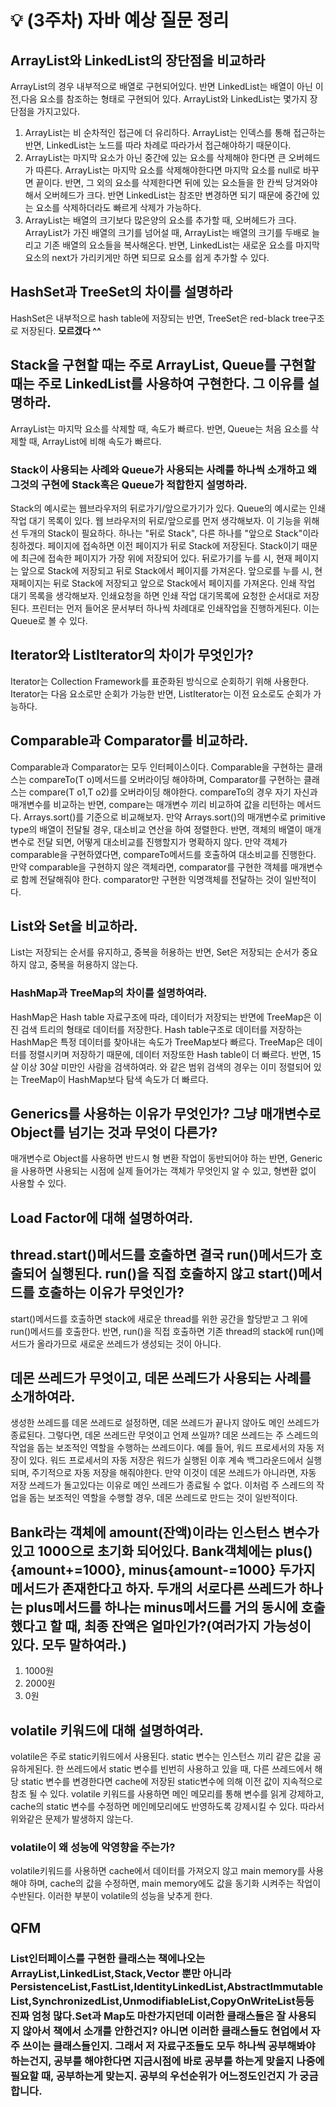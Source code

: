 # 💡 (3주차) 자바 예상 질문 정리

## ArrayList와 LinkedList의 장단점을 비교하라
ArrayList의 경우 내부적으로 배열로 구현되어있다. 반면 LinkedList는 배열이 아닌 이전,다음 요소를 참조하는 형태로 구현되어 있다.
ArrayList와 LinkedList는 몇가지 장단점을 가지고있다.
1. ArrayList는 비 순차적인 접근에 더 유리하다.
   ArrayList는 인덱스를 통해 접근하는 반면, LinkedList는 노드를 따라 차례로 따라가서 접근해야하기 때문이다.
2. ArrayList는 마지막 요소가 아닌 중간에 있는 요소를 삭제해야 한다면 큰 오버헤드가 따른다.
   ArrayList는 마지막 요소를 삭제해야한다면 마지막 요소를 null로 바꾸면 끝이다. 반면, 그 외의 요소를 삭제한다면 뒤에 있는 요소들을 한 칸씩 당겨와야 해서 오버헤드가 크다. 반면 LinkedList는 참조만 변경하면 되기 때문에 중간에 있는 요소를 삭제하더라도 빠르게 삭제가 가능하다.
3. ArrayList는 배열의 크기보다 많은양의 요소를 추가할 때, 오버헤드가 크다.
   ArrayList가 가진 배열의 크기를 넘어설 때, ArrayList는 배열의 크기를 두배로 늘리고 기존 배열의 요소들을 복사해온다. 반면, LinkedList는 새로운 요소를 마지막 요소의 next가 가리키게만 하면 되므로 요소를 쉽게 추가할 수 있다.
## HashSet과 TreeSet의 차이를 설명하라
HashSet은 내부적으로 hash table에 저장되는 반면, TreeSet은 red-black tree구조로 저장된다. **모르겠다 ^^**

## Stack을 구현할 때는 주로 ArrayList, Queue를 구현할 때는 주로 LinkedList를 사용하여 구현한다. 그 이유를 설명하라.
ArrayList는 마지막 요소를 삭제할 때, 속도가 빠르다. 반면, Queue는 처음 요소를 삭제할 때, ArrayList에 비해 속도가 빠르다.

### Stack이 사용되는 사례와 Queue가 사용되는 사례를 하나씩 소개하고 왜 그것의 구현에 Stack혹은 Queue가 적합한지 설명하라.
Stack의 예시로는 웹브라우저의 뒤로가기/앞으로가기가 있다. Queue의 예시로는 인쇄 작업 대기 목록이 있다.
웹 브라우저의 뒤로/앞으로를 먼저 생각해보자. 이 기능을 위해선 두개의 Stack이 필요하다. 하나는 "뒤로 Stack", 다른 하나를 "앞으로 Stack"이라 칭하겠다. 페이지에 접속하면 이전 페이지가 뒤로 Stack에 저장된다. Stack이기 때문에 최근에 접속한 페이지가 가장 위에 저장되어 있다. 뒤로가기를 누를 시, 현재 페이지는 앞으로 Stack에 저장되고 뒤로 Stack에서 페이지를 가져온다. 앞으로를 누를 시, 현재페이지는 뒤로 Stack에 저장되고 앞으로 Stack에서 페이지를 가져온다.
인쇄 작업 대기 목록을 생각해보자. 인쇄요청을 하면 인쇄 작업 대기목록에 요청한 순서대로 저장된다. 프린터는 먼저 들어온 문서부터 하나씩 차례대로 인쇄작업을 진행하게된다. 이는 Queue로 볼 수 있다.

## Iterator와 ListIterator의 차이가 무엇인가?
Iterator는 Collection Framework를 표준화된 방식으로 순회하기 위해 사용한다. Iterator는 다음 요소로만 순회가 가능한 반면, ListIterator는 이전 요소로도 순회가 가능하다.

## Comparable과 Comparator를 비교하라.
Comparable과 Comparator는 모두 인터페이스이다. Comparable을 구현하는 클래스는 compareTo(T o)메서드를 오버라이딩 해야하며,
Comparator를 구현하는 클래스는 compare(T o1,T o2)를 오버라이딩 해야한다.
compareTo의 경우 자기 자신과 매개변수를 비교하는 반면, compare는 매개변수 끼리 비교하여 값을 리턴하는 메서드다.
Arrays.sort()를 기준으로 비교해보자. 만약 Arrays.sort()의 매개변수로 primitive type의 배열이 전달될 경우, 대소비교 연산을 하여 정렬한다. 반면, 객체의 배열이 매개변수로 전달 되면, 어떻게 대소비교를 진행할지가 명확하지 않다. 만약 객체가 comparable을 구현하였다면, compareTo메서드를 호출하여 대소비교를 진행한다. 만약 comparable을 구현하지 않은 객체라면, comparator를 구현한 객체를 매개변수로 함께 전달해줘야 한다. comparator만 구현한 익명객체를 전달하는 것이 일반적이다.

## List와 Set을 비교하라.
List는 저장되는 순서를 유지하고, 중복을 허용하는 반면,
Set은 저장되는 순서가 중요하지 않고, 중복을 허용하지 않는다.

### HashMap과 TreeMap의 차이를 설명하여라.
HashMap은 Hash table 자료구조에 따라, 데이터가 저장되는 반면에
TreeMap은 이진 검색 트리의 형태로 데이터를 저장한다. 
Hash table구조로 데이터를 저장하는 HashMap은 특정 데이터를 찾아내는 속도가 TreeMap보다 빠르다. TreeMap은 데이터를 정렬시키며 저장하기 때문에, 데이터 저장또한 Hash table이 더 빠르다. 반면, 15살 이상 30살 미만인 사람을 검색하여라. 와 같은 범위 검색의 경우는 이미 정렬되어 있는 TreeMap이 HashMap보다 탐색 속도가 더 빠르다.

## Generics를 사용하는 이유가 무엇인가? 그냥 매개변수로 Object를 넘기는 것과 무엇이 다른가?
매개변수로 Object를 사용하면 반드시 형 변환 작업이 동반되어야 하는 반면, Generic을 사용하면 사용되는 시점에 실제 들어가는 객체가 무엇인지 알 수 있고, 형변환 없이 사용할 수 있다.
## Load Factor에 대해 설명하여라.

## thread.start()메서드를 호출하면 결국 run()메서드가 호출되어 실행된다. run()을 직접 호출하지 않고 start()메서드를 호출하는 이유가 무엇인가?
start()메서드를 호출하면 stack에 새로운 thread를 위한 공간을 할당받고 그 위에 run()메서드를 호출한다. 반면, run()을 직접 호출하면 기존 thread의 stack에 run()메서드가 올라가므로 새로운 쓰레드가 생성되는 것이 아니다.

## 데몬 쓰레드가 무엇이고, 데몬 쓰레드가 사용되는 사례를 소개하여라.
생성한 쓰레드를 데몬 쓰레드로 설정하면, 데몬 쓰레드가 끝나지 않아도 메인 쓰레드가 종료된다. 그렇다면, 데몬 쓰레드란 무엇이고 언제 쓰일까?
데몬 쓰레드는 주 스레드의 작업을 돕는 보조적인 역할을 수행하는 쓰레드이다. 예를 들어, 워드 프로세서의 자동 저장이 있다.
워드 프로세서의 자동 저장은 워드가 실행된 이후 계속 백그라운드에서 실행되며, 주기적으로 자동 저장을 해줘야한다. 만약 이것이 데몬 쓰레드가 아니라면, 자동 저장 쓰레드가 돌고있다는 이유로 메인 쓰레드가 종료될 수 없다. 이처럼 주 스레드의 작업을 돕는 보조적인 역할을 수행할 경우, 데몬 쓰레드로 만드는 것이 일반적이다.

## Bank라는 객체에 amount(잔액)이라는 인스턴스 변수가 있고 1000으로 초기화 되어있다. Bank객체에는 plus(){amount+=1000}, minus{amount-=1000} 두가지 메서드가 존재한다고 하자. 두개의 서로다른 쓰레드가 하나는 plus메서드를 하나는 minus메서드를 거의 동시에 호출했다고 할 때, 최종 잔액은 얼마인가?(여러가지 가능성이 있다. 모두 말하여라.)
1. 1000원
2. 2000원
3.    0원

## volatile 키워드에 대해 설명하여라.
volatile은 주로 static키워드에서 사용된다. static 변수는 인스턴스 끼리 같은 값을 공유하게된다. 한 쓰레드에서 static 변수를 빈번히 사용하고 있을 때, 다른 쓰레드에서 해당 static 변수를 변경한다면 cache에 저장된 static변수에 의해 이전 값이 지속적으로 참조 될 수 있다. volatile 키워드를 사용하면 메인 메모리를 통해 변수를 읽게 강제하고, cache의 static 변수를 수정하면 메인메모리에도 반영하도록 강제시킬 수 있다. 따라서 위와같은 문제가 발생하지 않는다.

### volatile이 왜 성능에 악영향을 주는가?
volatile키워드를 사용하면 cache에서 데이터를 가져오지 않고 main memory를 사용해야 하며, cache의 값을 수정하면, main memory에도 값을 동기화 시켜주는 작업이 수반된다. 이러한 부분이 volatile의 성능을 낮추게 한다.














## QFM

### List인터페이스를 구현한 클래스는 책에나오는 ArrayList,LinkedList,Stack,Vector 뿐만 아니라 PersistenceList,FastList,IdentityLinkedList,AbstractImmutableList,SynchronizedList,UnmodifiableList,CopyOnWriteList등등 진짜 엄청 많다.Set과 Map도 마찬가지던데 이러한 클래스들은 잘 사용되지 않아서 책에서 소개를 안한건지? 아니면 이러한 클래스들도 현업에서 자주 쓰이는 클래스들인지. 그래서 저 자료구조들도 모두 하나씩 공부해봐야 하는건지, 공부를 해야한다면 지금시점에 바로 공부를 하는게 맞을지 나중에 필요할 때, 공부하는게 맞는지. 공부의 우선순위가 어느정도인건지 가 궁금합니다.

